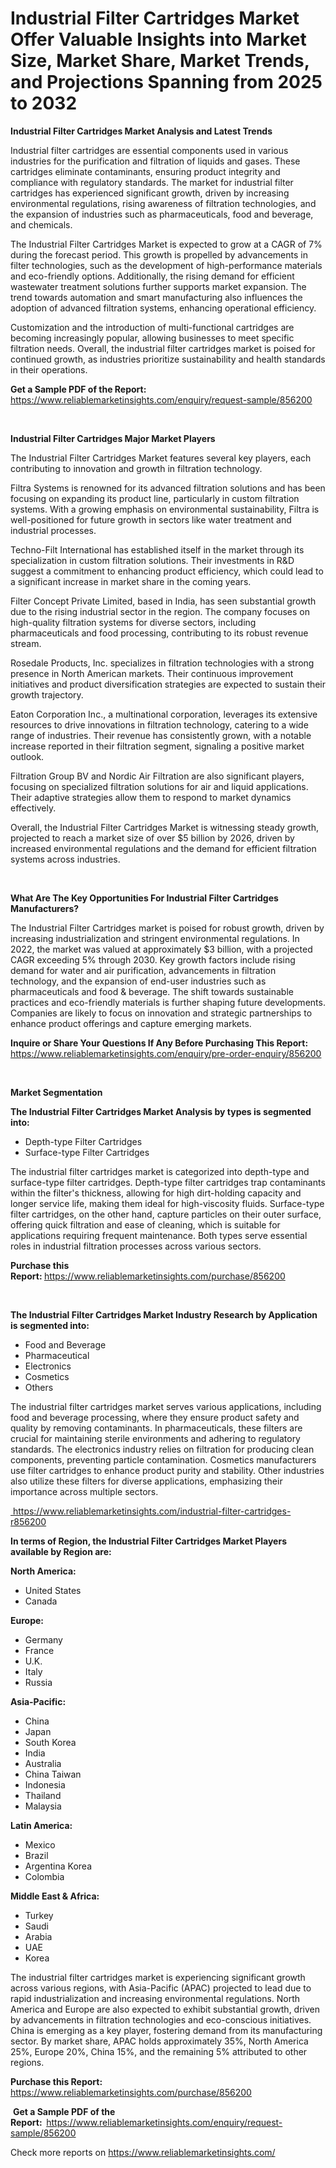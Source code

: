 <p><h1>Industrial Filter Cartridges Market Offer Valuable Insights into Market Size, Market Share, Market Trends, and Projections Spanning from 2025 to 2032</h1></p><p><strong>Industrial Filter Cartridges Market Analysis and Latest Trends</strong></p>
<p><p>Industrial filter cartridges are essential components used in various industries for the purification and filtration of liquids and gases. These cartridges eliminate contaminants, ensuring product integrity and compliance with regulatory standards. The market for industrial filter cartridges has experienced significant growth, driven by increasing environmental regulations, rising awareness of filtration technologies, and the expansion of industries such as pharmaceuticals, food and beverage, and chemicals.</p><p>The Industrial Filter Cartridges Market is expected to grow at a CAGR of 7% during the forecast period. This growth is propelled by advancements in filter technologies, such as the development of high-performance materials and eco-friendly options. Additionally, the rising demand for efficient wastewater treatment solutions further supports market expansion. The trend towards automation and smart manufacturing also influences the adoption of advanced filtration systems, enhancing operational efficiency.</p><p>Customization and the introduction of multi-functional cartridges are becoming increasingly popular, allowing businesses to meet specific filtration needs. Overall, the industrial filter cartridges market is poised for continued growth, as industries prioritize sustainability and health standards in their operations.</p></p>
<p><strong>Get a Sample PDF of the Report:&nbsp;</strong> <a href="https://www.reliablemarketinsights.com/enquiry/request-sample/856200?utm_campaign=3206&utm_medium=2&utm_source=Github&utm_content=ia&utm_term=08042025&utm_id=industrial-filter-cartridges">https://www.reliablemarketinsights.com/enquiry/request-sample/856200</a></p>
<p>&nbsp;</p>
<p><strong>Industrial Filter Cartridges Major Market Players</strong></p>
<p><p>The Industrial Filter Cartridges Market features several key players, each contributing to innovation and growth in filtration technology. </p><p>Filtra Systems is renowned for its advanced filtration solutions and has been focusing on expanding its product line, particularly in custom filtration systems. With a growing emphasis on environmental sustainability, Filtra is well-positioned for future growth in sectors like water treatment and industrial processes.</p><p>Techno-Filt International has established itself in the market through its specialization in custom filtration solutions. Their investments in R&D suggest a commitment to enhancing product efficiency, which could lead to a significant increase in market share in the coming years.</p><p>Filter Concept Private Limited, based in India, has seen substantial growth due to the rising industrial sector in the region. The company focuses on high-quality filtration systems for diverse sectors, including pharmaceuticals and food processing, contributing to its robust revenue stream.</p><p>Rosedale Products, Inc. specializes in filtration technologies with a strong presence in North American markets. Their continuous improvement initiatives and product diversification strategies are expected to sustain their growth trajectory.</p><p>Eaton Corporation Inc., a multinational corporation, leverages its extensive resources to drive innovations in filtration technology, catering to a wide range of industries. Their revenue has consistently grown, with a notable increase reported in their filtration segment, signaling a positive market outlook.</p><p>Filtration Group BV and Nordic Air Filtration are also significant players, focusing on specialized filtration solutions for air and liquid applications. Their adaptive strategies allow them to respond to market dynamics effectively.</p><p>Overall, the Industrial Filter Cartridges Market is witnessing steady growth, projected to reach a market size of over $5 billion by 2026, driven by increased environmental regulations and the demand for efficient filtration systems across industries.</p></p>
<p>&nbsp;</p>
<p><strong>What Are The Key Opportunities For Industrial Filter Cartridges Manufacturers?</strong></p>
<p><p>The Industrial Filter Cartridges market is poised for robust growth, driven by increasing industrialization and stringent environmental regulations. In 2022, the market was valued at approximately $3 billion, with a projected CAGR exceeding 5% through 2030. Key growth factors include rising demand for water and air purification, advancements in filtration technology, and the expansion of end-user industries such as pharmaceuticals and food & beverage. The shift towards sustainable practices and eco-friendly materials is further shaping future developments. Companies are likely to focus on innovation and strategic partnerships to enhance product offerings and capture emerging markets.</p></p>
<p><strong>Inquire or Share Your Questions If Any Before Purchasing This Report:</strong> <a href="https://www.reliablemarketinsights.com/enquiry/pre-order-enquiry/856200?utm_campaign=3206&utm_medium=2&utm_source=Github&utm_content=ia&utm_term=08042025&utm_id=industrial-filter-cartridges">https://www.reliablemarketinsights.com/enquiry/pre-order-enquiry/856200</a></p>
<p>&nbsp;</p>
<p><strong>Market Segmentation</strong></p>
<p><strong>The Industrial Filter Cartridges Market Analysis by types is segmented into:</strong></p>
<p><ul><li>Depth-type Filter Cartridges</li><li>Surface-type Filter Cartridges</li></ul></p>
<p><p>The industrial filter cartridges market is categorized into depth-type and surface-type filter cartridges. Depth-type filter cartridges trap contaminants within the filter's thickness, allowing for high dirt-holding capacity and longer service life, making them ideal for high-viscosity fluids. Surface-type filter cartridges, on the other hand, capture particles on their outer surface, offering quick filtration and ease of cleaning, which is suitable for applications requiring frequent maintenance. Both types serve essential roles in industrial filtration processes across various sectors.</p></p>
<p><strong>Purchase this Report:&nbsp;</strong><a href="https://www.reliablemarketinsights.com/purchase/856200?utm_campaign=3206&utm_medium=2&utm_source=Github&utm_content=ia&utm_term=08042025&utm_id=industrial-filter-cartridges">https://www.reliablemarketinsights.com/purchase/856200</a></p>
<p>&nbsp;</p>
<p><strong>The Industrial Filter Cartridges Market Industry Research by Application is segmented into:</strong></p>
<p><ul><li>Food and Beverage</li><li>Pharmaceutical</li><li>Electronics</li><li>Cosmetics</li><li>Others</li></ul></p>
<p><p>The industrial filter cartridges market serves various applications, including food and beverage processing, where they ensure product safety and quality by removing contaminants. In pharmaceuticals, these filters are crucial for maintaining sterile environments and adhering to regulatory standards. The electronics industry relies on filtration for producing clean components, preventing particle contamination. Cosmetics manufacturers use filter cartridges to enhance product purity and stability. Other industries also utilize these filters for diverse applications, emphasizing their importance across multiple sectors.</p></p>
<p><a href="https://www.reliablemarketinsights.com/industrial-filter-cartridges-r856200?utm_campaign=3206&utm_medium=2&utm_source=Github&utm_content=ia&utm_term=08042025&utm_id=industrial-filter-cartridges">&nbsp;https://www.reliablemarketinsights.com/industrial-filter-cartridges-r856200</a></p>
<p><strong>In terms of Region, the Industrial Filter Cartridges Market Players available by Region are:</strong></p>
<p>
    <p> <strong> North America: </strong>
        <ul>
            <li>United States</li>
            <li>Canada</li>
        </ul>
        </p> 
    <p> <strong> Europe: </strong>
        <ul>
            <li>Germany</li>
            <li>France</li>
            <li>U.K.</li>
            <li>Italy</li>
            <li>Russia</li>
        </ul>
        </p> 
    <p> <strong> Asia-Pacific: </strong>
        <ul>
            <li>China</li>
            <li>Japan</li>
            <li>South Korea</li>
            <li>India</li>
            <li>Australia</li>
            <li>China Taiwan</li>
            <li>Indonesia</li>
            <li>Thailand</li>
            <li>Malaysia</li>
        </ul>
        </p> 
    <p> <strong> Latin America: </strong>
        <ul>
            <li>Mexico</li>
            <li>Brazil</li>
            <li>Argentina Korea</li>
            <li>Colombia</li>
        </ul>
        </p> 
    <p> <strong> Middle East & Africa: </strong>
        <ul>
            <li>Turkey</li>
            <li>Saudi</li>
            <li>Arabia</li>
            <li>UAE</li>
            <li>Korea</li>
        </ul>
    </p>
    </p>
<p><p>The industrial filter cartridges market is experiencing significant growth across various regions, with Asia-Pacific (APAC) projected to lead due to rapid industrialization and increasing environmental regulations. North America and Europe are also expected to exhibit substantial growth, driven by advancements in filtration technologies and eco-conscious initiatives. China is emerging as a key player, fostering demand from its manufacturing sector. By market share, APAC holds approximately 35%, North America 25%, Europe 20%, China 15%, and the remaining 5% attributed to other regions.</p></p>
<p><strong>Purchase this Report: </strong><a href="https://www.reliablemarketinsights.com/purchase/856200?utm_campaign=3206&utm_medium=2&utm_source=Github&utm_content=ia&utm_term=08042025&utm_id=industrial-filter-cartridges">https://www.reliablemarketinsights.com/purchase/856200</a></p>
<p>&nbsp;<strong>Get a Sample PDF of the Report:&nbsp;&nbsp;</strong><a href="https://www.reliablemarketinsights.com/enquiry/request-sample/856200?utm_campaign=3206&utm_medium=2&utm_source=Github&utm_content=ia&utm_term=08042025&utm_id=industrial-filter-cartridges">https://www.reliablemarketinsights.com/enquiry/request-sample/856200</a></p>
<p><strong></strong></p>
<p>Check more reports on <a href="https://www.reliablemarketinsights.com/?utm_campaign=3206&utm_medium=2&utm_source=Github&utm_content=ia&utm_term=08042025&utm_id=industrial-filter-cartridges">https://www.reliablemarketinsights.com/</a></p>